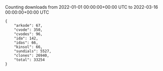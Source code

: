 
Counting downloads from 2022-01-01 00:00:00+00:00 UTC to 2022-03-16 00:00:00+00:00 UTC

```
{
    "arkode": 67,
    "cvode": 350,
    "cvodes": 96,
    "ida": 142,
    "idas": 66,
    "kinsol": 66,
    "sundials": 5527,
    "clones": 26940,
    "total": 33254
}
```
